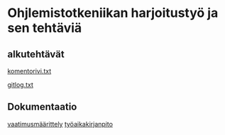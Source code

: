 # Ohjlemistotkeniikan harjoitustyö ja sen tehtäviä
## alkutehtävät

[komentorivi.txt](https://github.com/seppaemi/ot-harjoitustyo/blob/master/laskarit/komentorivi.txt)

[gitlog.txt](https://github.com/seppaemi/ot-harjoitustyo/blob/master/laskarit/gitlog.txt)

## Dokumentaatio
[vaatimusmäärittely](https://github.com/seppaemi/ot-harjoitustyo/blob/master/dokumentaatio/vaatimusm%C3%A4%C3%A4rittely.md)
[työaikakirjanpito](https://github.com/seppaemi/ot-harjoitustyo/blob/master/dokumentaatio/Ty%C3%B6aikakirjanpito.md)
